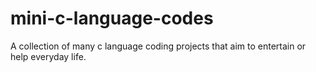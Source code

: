 # mini-c-language-codes
A collection of many c language coding projects that aim to entertain or help everyday life. 
